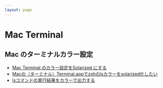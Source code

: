 ```yaml
---
layout: page
---
```


# Mac Terminal

## Mac のターミナルカラー設定

* [Mac Terminal のカラー設定をSolarized にする](https://qiita.com/Humangas/items/848f0318dfc3c6f5b8e2)
* [Macの（ターミナル）Terminal.appでzshのlsカラーをsolarized化したい](http://w3q.jp/t/5791)
* [lsコマンドの実行結果をカラーで出力する](http://blog.darudaru-life.com/entry/programming/output-ls-in-color)
